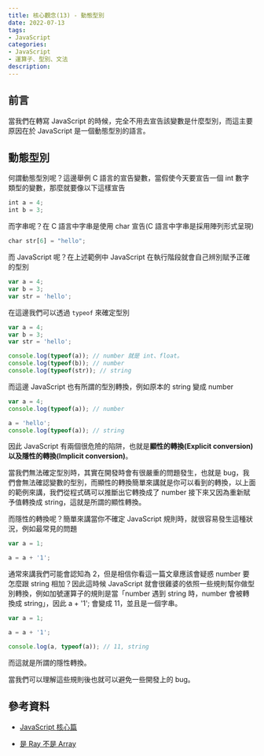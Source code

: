 ```yaml
---
title: 核心觀念(13) - 動態型別
date: 2022-07-13
tags:
- JavaScript
categories:
- JavaScript
- 運算子、型別、文法
description:
---
```


## 前言
當我們在轉寫 JavaScript 的時候，完全不用去宣告該變數是什麼型別，而這主要原因在於 JavaScript 是一個動態型別的語言。

## 動態型別

何謂動態型別呢？這邊舉例 C 語言的宣告變數，當假使今天要宣告一個 int 數字類型的變數，那麼就要像以下這樣宣告

```javascript
int a = 4;
int b = 3;
```
而字串呢？在 C 語言中字串是使用 char 宣告(C 語言中字串是採用陣列形式呈現)

```javascript
char str[6] = "hello";

```
而 JavaScript 呢？在上述範例中 JavaScript 在執行階段就會自己辨別賦予正確的型別
```javascript
var a = 4;
var b = 3;
var str = 'hello';

```
在這邊我們可以透過 `typeof` 來確定型別
```javascript
var a = 4;
var b = 3;
var str = 'hello';

console.log(typeof(a)); // number 就是 int、float。
console.log(typeof(b)); // number
console.log(typeof(str)); // string

```
而這邊 JavaScript 也有所謂的型別轉換，例如原本的 string 變成 number
```javascript
var a = 4;
console.log(typeof(a)); // number

a = 'hello';
console.log(typeof(a)); // string

```
因此 JavaScript 有兩個很危險的陷阱，也就是**顯性的轉換(Explicit conversion)**以及**隱性的轉換(Implicit conversion)**。

當我們無法確定型別時，其實在開發時會有很嚴重的問題發生，也就是 bug，我們會無法確認變數的型別，而顯性的轉換簡單來講就是你可以看到的轉換，以上面的範例來講，我們從程式碼可以推斷出它轉換成了 number 接下來又因為重新賦予值轉換成 string，這就是所謂的顯性轉換。

而隱性的轉換呢？簡單來講當你不確定 JavaScript 規則時，就很容易發生這種狀況，例如最常見的問題
```javascript
var a = 1;

a = a + '1';
```
通常來講我們可能會認知為 2，但是相信你看這一篇文章應該會疑惑 number 要怎麼跟 string 相加？因此這時候 JavaScript 就會很雞婆的依照一些規則幫你做型別轉換，例如加號運算子的規則是當「number 遇到 string 時，number 會被轉換成 string」，因此 a + '1'; 會變成 11，並且是一個字串。
```javascript
var a = 1;

a = a + '1';

console.log(a, typeof(a)); // 11, string

```
而這就是所謂的隱性轉換。

當我們可以理解這些規則後也就可以避免一些開發上的 bug。



## 參考資料
- [JavaScript 核心篇](https://www.hexschool.com/courses/js-core.html)

- [是 Ray 不是 Array](https://israynotarray.com/javascript/20200621/3160672433/)